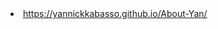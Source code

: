 <!-- Responsive-->
   <li><a href="https://yannickkabasso.github.io/About-Yan/">https://yannickkabasso.github.io/About-Yan/</a></li>
    